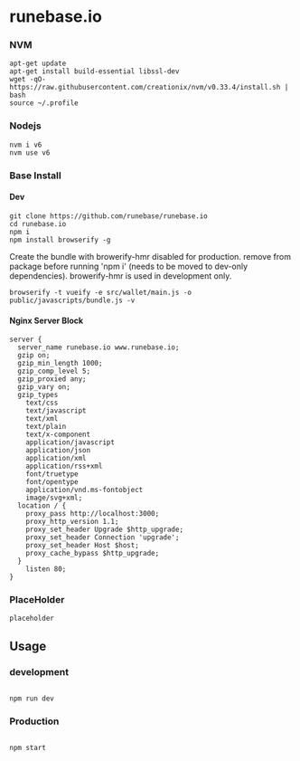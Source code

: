 # runebase.io

### NVM
```
apt-get update
apt-get install build-essential libssl-dev
wget -qO- https://raw.githubusercontent.com/creationix/nvm/v0.33.4/install.sh | bash
source ~/.profile

```

### Nodejs
```
nvm i v6
nvm use v6

```

### Base Install

#### Dev
```
git clone https://github.com/runebase/runebase.io
cd runebase.io
npm i
npm install browserify -g

```

Create the bundle with browerify-hmr disabled for production. remove from package before running 'npm i' (needs to be moved to dev-only dependencies). browerify-hmr is used in development only.
```
browserify -t vueify -e src/wallet/main.js -o public/javascripts/bundle.js -v
```

#### Nginx Server Block
```
server {
  server_name runebase.io www.runebase.io;
  gzip on;
  gzip_min_length 1000;
  gzip_comp_level 5;
  gzip_proxied any;
  gzip_vary on;
  gzip_types
    text/css
    text/javascript
    text/xml
    text/plain
    text/x-component
    application/javascript
    application/json
    application/xml
    application/rss+xml
    font/truetype
    font/opentype
    application/vnd.ms-fontobject
    image/svg+xml;
  location / {
    proxy_pass http://localhost:3000;
    proxy_http_version 1.1;
    proxy_set_header Upgrade $http_upgrade;
    proxy_set_header Connection 'upgrade';
    proxy_set_header Host $host;
    proxy_cache_bypass $http_upgrade;
  }
    listen 80;
}

```

### PlaceHolder

```
placeholder

```

## Usage

### development

```

npm run dev

```
### Production

```

npm start

```
